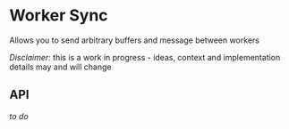# Worker Sync

Allows you to send arbitrary buffers and message between workers

*Disclaimer:* this is a work in progress - ideas, context and implementation details may and will change

## API

*to do*